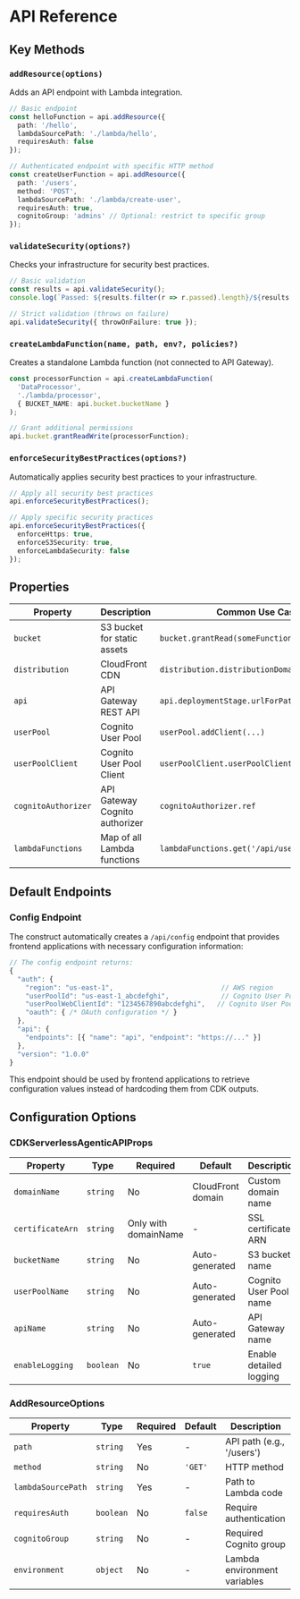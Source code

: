 # API Reference

## Key Methods

### `addResource(options)`
Adds an API endpoint with Lambda integration.

```typescript
// Basic endpoint
const helloFunction = api.addResource({
  path: '/hello',
  lambdaSourcePath: './lambda/hello',
  requiresAuth: false
});

// Authenticated endpoint with specific HTTP method
const createUserFunction = api.addResource({
  path: '/users',
  method: 'POST',
  lambdaSourcePath: './lambda/create-user',
  requiresAuth: true,
  cognitoGroup: 'admins' // Optional: restrict to specific group
});
```

### `validateSecurity(options?)`
Checks your infrastructure for security best practices.

```typescript
// Basic validation
const results = api.validateSecurity();
console.log(`Passed: ${results.filter(r => r.passed).length}/${results.length}`);

// Strict validation (throws on failure)
api.validateSecurity({ throwOnFailure: true });
```

### `createLambdaFunction(name, path, env?, policies?)`
Creates a standalone Lambda function (not connected to API Gateway).

```typescript
const processorFunction = api.createLambdaFunction(
  'DataProcessor',
  './lambda/processor',
  { BUCKET_NAME: api.bucket.bucketName }
);

// Grant additional permissions
api.bucket.grantReadWrite(processorFunction);
```

### `enforceSecurityBestPractices(options?)`
Automatically applies security best practices to your infrastructure.

```typescript
// Apply all security best practices
api.enforceSecurityBestPractices();

// Apply specific security practices
api.enforceSecurityBestPractices({
  enforceHttps: true,
  enforceS3Security: true,
  enforceLambdaSecurity: false
});
```

## Properties

| Property | Description | Common Use Case |
|----------|-------------|----------------|
| `bucket` | S3 bucket for static assets | `bucket.grantRead(someFunction)` |
| `distribution` | CloudFront CDN | `distribution.distributionDomainName` |
| `api` | API Gateway REST API | `api.deploymentStage.urlForPath('/api')` |
| `userPool` | Cognito User Pool | `userPool.addClient(...)` |
| `userPoolClient` | Cognito User Pool Client | `userPoolClient.userPoolClientId` |
| `cognitoAuthorizer` | API Gateway Cognito authorizer | `cognitoAuthorizer.ref` |
| `lambdaFunctions` | Map of all Lambda functions | `lambdaFunctions.get('/api/users')?.function` |

## Default Endpoints

### Config Endpoint

The construct automatically creates a `/api/config` endpoint that provides frontend applications with necessary configuration information:

```typescript
// The config endpoint returns:
{
  "auth": {
    "region": "us-east-1",                           // AWS region
    "userPoolId": "us-east-1_abcdefghi",             // Cognito User Pool ID
    "userPoolWebClientId": "1234567890abcdefghi",   // Cognito User Pool Client ID
    "oauth": { /* OAuth configuration */ }
  },
  "api": {
    "endpoints": [{ "name": "api", "endpoint": "https://..." }]
  },
  "version": "1.0.0"
}
```

This endpoint should be used by frontend applications to retrieve configuration values instead of hardcoding them from CDK outputs.

## Configuration Options

### CDKServerlessAgenticAPIProps

| Property | Type | Required | Default | Description |
|----------|------|----------|---------|-------------|
| `domainName` | `string` | No | CloudFront domain | Custom domain name |
| `certificateArn` | `string` | Only with domainName | - | SSL certificate ARN |
| `bucketName` | `string` | No | Auto-generated | S3 bucket name |
| `userPoolName` | `string` | No | Auto-generated | Cognito User Pool name |
| `apiName` | `string` | No | Auto-generated | API Gateway name |
| `enableLogging` | `boolean` | No | `true` | Enable detailed logging |

### AddResourceOptions

| Property | Type | Required | Default | Description |
|----------|------|----------|---------|-------------|
| `path` | `string` | Yes | - | API path (e.g., '/users') |
| `method` | `string` | No | `'GET'` | HTTP method |
| `lambdaSourcePath` | `string` | Yes | - | Path to Lambda code |
| `requiresAuth` | `boolean` | No | `false` | Require authentication |
| `cognitoGroup` | `string` | No | - | Required Cognito group |
| `environment` | `object` | No | - | Lambda environment variables |